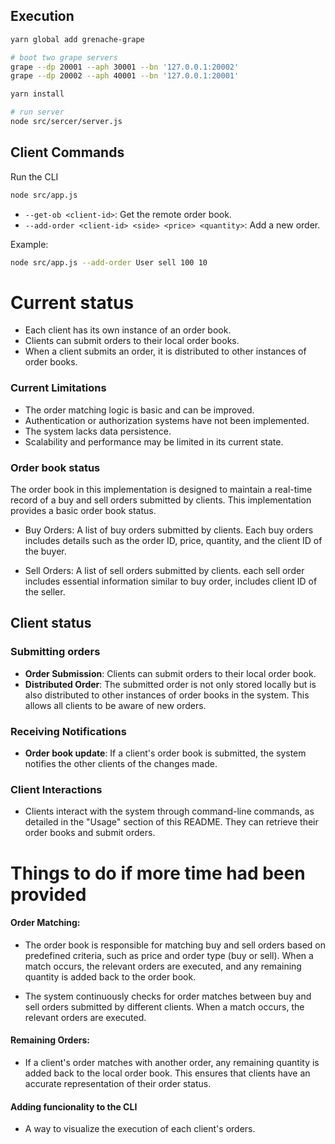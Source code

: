 ## Execution

```bash
yarn global add grenache-grape

# boot two grape servers
grape --dp 20001 --aph 30001 --bn '127.0.0.1:20002'
grape --dp 20002 --aph 40001 --bn '127.0.0.1:20001'

yarn install

# run server
node src/sercer/server.js
```

## Client Commands

Run the CLI

```bash
node src/app.js
```

- `--get-ob <client-id>`: Get the remote order book.
- `--add-order <client-id> <side> <price> <quantity>`: Add a new order.

Example:

```bash
node src/app.js --add-order User sell 100 10
```

# Current status

- Each client has its own instance of an order book.
- Clients can submit orders to their local order books.
- When a client submits an order, it is distributed to other instances of order books.

### Current Limitations

- The order matching logic is basic and can be improved.
- Authentication or authorization systems have not been implemented.
- The system lacks data persistence.
- Scalability and performance may be limited in its current state.

### Order book status

The order book in this implementation is designed to maintain a real-time record of a buy and sell orders submitted by clients. This implementation provides a basic order book status.

- Buy Orders: A list of buy orders submitted by clients. Each buy orders includes details such as the order ID, price, quantity, and the client ID of the buyer.

- Sell Orders: A list of sell orders submitted by clients. each sell order includes essential information similar to buy order, includes client ID of the seller.

## Client status

### Submitting orders

- **Order Submission**: Clients can submit orders to their local order book.
- **Distributed Order**: The submitted order is not only stored locally but is also distributed to other instances of order books in the system. This allows all clients to be aware of new orders.

### Receiving Notifications

- **Order book update**: If a client's order book is submitted, the system notifies the other clients of the changes made.

### Client Interactions

- Clients interact with the system through command-line commands, as detailed in the "Usage" section of this README. They can retrieve their order books and submit orders.

# Things to do if more time had been provided

#### Order Matching:

- The order book is responsible for matching buy and sell orders based on predefined criteria, such as price and order type (buy or sell). When a match occurs, the relevant orders are executed, and any remaining quantity is added back to the order book.

- The system continuously checks for order matches between buy and sell orders submitted by different clients. When a match occurs, the relevant orders are executed.

#### Remaining Orders:

- If a client's order matches with another order, any remaining quantity is added back to the local order book. This ensures that clients have an accurate representation of their order status.

#### Adding funcionality to the CLI

- A way to visualize the execution of each client's orders.
